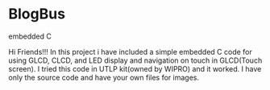 # BlogBus
embedded C

Hi Friends!!!
    In this project i have included a simple embedded C code for using GLCD, CLCD, and LED display and navigation on touch in GLCD(Touch screen).
    I tried this code in UTLP kit(owned by WIPRO) and it worked.
    I have only the source code and have your own files for images.

